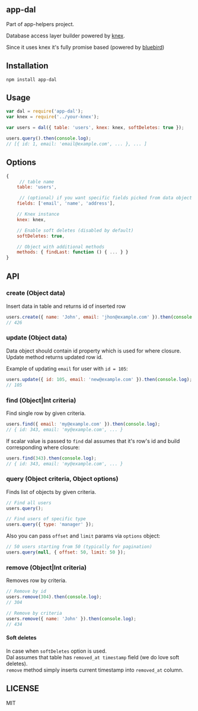 ## app-dal

Part of app-helpers project.

Database access layer builder powered by [knex](http://knexjs.org/).

Since it uses knex it's fully promise based (powered by [bluebird](https://github.com/petkaantonov/bluebird))

## Installation

```
npm install app-dal
```

## Usage

```javascript
var dal = require('app-dal');
var knex = require('../your-knex');

var users = dal({ table: 'users', knex: knex, softDeletes: true });

users.query().then(console.log);
// [{ id: 1, email: 'email@example.com', ... }, ... ]
```

## Options

```javascript
{
	 // table name
	table: 'users',

	 // (optional) if you want specific fields picked from data object for create and update,
	fields: ['email', 'name', 'address'],

	// Knex instance
	knex: knex,

	// Enable soft deletes (disabled by default)
	softDeletes: true,

	// Object with additional methods
	methods: { findLast: function () { ... } }
}
```

## API

### create (Object data)

Insert data in table and returns id of inserted row

```javascript
users.create({ name: 'John', email: 'jhon@example.com' }).then(console.log);
// 426
```

### update (Object data)

Data object should contain id property which is used for where closure.   
Update method returns updated row id.

Example of updating `email` for user with `id = 105`:

```javascript
users.update({ id: 105, email: 'new@example.com' }).then(console.log);
// 105
```

### find (Object|Int criteria)

Find single row by given criteria.

```javascript
users.find({ email: 'my@example.com' }).then(console.log);
// { id: 343, email: 'my@example.com', ... }
```

If scalar value is passed to `find` dal assumes that it's row's id and build corresponding where closure:

```javascript
users.find(343).then(console.log);
// { id: 343, email: 'my@example.com', ... }
```

### query (Object criteria, Object options)

Finds list of objects by given criteria.

```javascript
// Find all users
users.query();

// Find users of specific type
users.query({ type: 'manager' });
```

Also you can pass `offset` and `limit` params via `options` object:

```javascript
// 50 users starting from 50 (typically for pagination)
users.query(null, { offset: 50, limit: 50 });
```

### remove (Object|Int criteria)

Removes row by criteria.

```javascript
// Remove by id
users.remove(304).then(console.log);
// 304

// Remove by criteria
users.remove({ name: 'John' }).then(console.log);
// 434
```

#### Soft deletes

In case when `softDeletes` option is used.   
Dal assumes that table has `removed_at timestamp` field (we do love soft deletes).   
`remove` method simply inserts current timestamp into `removed_at` column.

## LICENSE
MIT
